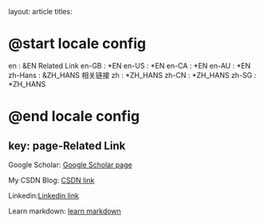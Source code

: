 layout: article
titles:
  # @start locale config
  en      : &EN       Related Link
  en-GB   : *EN
  en-US   : *EN
  en-CA   : *EN
  en-AU   : *EN
  zh-Hans : &ZH_HANS  相关链接
  zh      : *ZH_HANS
  zh-CN   : *ZH_HANS
  zh-SG   : *ZH_HANS
  # @end locale config
key: page-Related Link
---

Google Scholar: [Google Scholar page](https://scholar.google.com/citations?user=5I_-Lb0AAAAJ&hl=zh-CN)

My CSDN Blog: [CSDN link](https://blog.csdn.net/weixin_42472706/)

Linkedin:[Linkedin link](https://www.linkedin.com/in/haonan-wu-2a7006193/)

Learn markdown: [learn markdown](https://www.markdowntutorial.com/)
